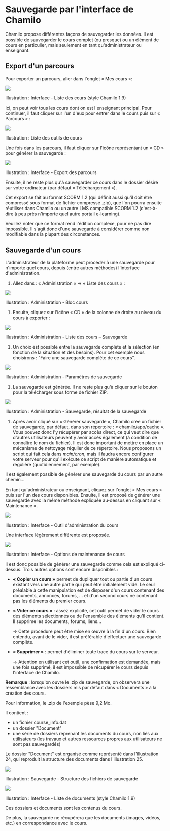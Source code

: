 # Sauvegarde par l'interface de Chamilo

Chamilo propose différentes façons de sauvegarder les données. Il est possible de sauvegarder le cours complet \(ou presque\) ou un élément de cours en particulier, mais seulement en tant qu'administrateur ou enseignant.

## Export d'un parcours <a id="export-d-un-parcours"></a>

Pour exporter un parcours, aller dans l'onglet « Mes cours »:

![](../../.gitbook/assets/parcourssauvegarde.png)

Illustration : Interface - Liste des cours (style Chamilo 1.9)

Ici, on peut voir tous les cours dont on est l'enseignant principal. Pour continuer, il faut cliquer sur l'un d'eux pour entrer dans le cours puis sur « Parcours » :

![](../../.gitbook/assets/image4.png)

Illustration : Liste des outils de cours

Une fois dans les parcours, il faut cliquer sur l'icône représentant un « CD » pour générer la sauvegarde :

![](../../.gitbook/assets/graficos32.png)

Illustration : Interface - Export des parcours

Ensuite, il ne reste plus qu'à sauvegarder ce cours dans le dossier désiré sur votre ordinateur \(par défaut « Téléchargement »\).

Cet export se fait au format SCORM 1.2 \(qui définit aussi qu'il doit être compressé sous format de fichier compressé .zip\), que l'on pourra ensuite réutiliser dans Chamilo ou un autre LMS compatible SCORM 1.2 \(c'est-à-dire à peu près n'importe quel autre portail e-learning\).

Veuillez noter que ce format rend l'édition complexe, pour ne pas dire impossible. Il s'agit donc d'une sauvegarde à considérer comme non modifiable dans la plupart des circonstances.

## **Sauvegarde d'un cours** <a id="sauvegarde-d-un-cours"></a>

L'administrateur de la plateforme peut procéder à une sauvegarde pour n'importe quel cours, depuis \(entre autres méthodes\) l'interface d'administration.

1. Allez dans : « Administration » → « Liste des cours » :

![](../../.gitbook/assets/administrationcours.png)

Illustration : Administration - Bloc cours

1. Ensuite, cliquez sur l'icône « CD » de la colonne de droite au niveau du cours à exporter :

![](../../.gitbook/assets/graficos33.png)

Illustration : Administration - Liste des cours – Sauvegarde

1. Un choix est possible entre la sauvegarde complète et la sélection \(en fonction de la situation et des besoins\). Pour cet exemple nous choisirons : "Faire une sauvegarde complète de ce cours".

![](../../.gitbook/assets/sauvegardegenerer_-backup.png)

Illustration : Administration - Paramètres de sauvegarde

1. La sauvegarde est générée. Il ne reste plus qu'à cliquer sur le bouton pour la télécharger sous forme de fichier ZIP.

![](../../.gitbook/assets/sauvegardebackup_-ok.png)

Illustration : Administration - Sauvegarde, résultat de la sauvegarde

1. Après avoir cliqué sur « Générer sauvegarde », Chamilo crée un fichier de sauvegarde, par défaut, dans son répertoire : « chamilo/app/cache ». Vous pouvez donc l'y récupérer par accès direct, ce qui veut dire que d'autres utilisateurs peuvent y avoir accès également \(à condition de connaître le nom du fichier\). Il est donc important de mettre en place un mécanisme de nettoyage régulier de ce répertoire. Nous proposons un script qui fait cela dans _main/cron_, mais il faudra encore configurer votre serveur pour qu'il exécute ce script de manière automatique et régulière \(quotidiennement, par exemple\).

Il est également possible de générer une sauvegarde du cours par un autre chemin...

En tant qu'administrateur ou enseignant, cliquez sur l'onglet « Mes cours » puis sur l'un des cours disponibles. Ensuite, il est proposé de générer une sauvegarde avec la même méthode expliquée au-dessus en cliquant sur « Maintenance ».

![](../../.gitbook/assets/administrationmaintenance.png)

Illustration : Interface - Outil d'administration du cours

Une interface légèrement différente est proposée.

![](../../.gitbook/assets/proprietemaintenance.png)

Illustration : Interface - Options de maintenance de cours

Il est donc possible de générer une sauvegarde comme cela est expliqué ci-dessus. Trois autres options sont encore disponibles :

* **« Copier un cours »** permet de dupliquer tout ou partie d'un cours existant vers une autre partie qui peut être initialement vide. Le seul préalable à cette manipulation est de disposer d'un cours contenant des documents, annonces, forums, ... et d'un second cours ne contenant pas les éléments du premier cours.
* **« Vider ce cours »** : assez explicite, cet outil permet de vider le cours des éléments sélectionnés ou de l'ensemble des éléments qu'il contient. Il supprime les documents, forums, liens...

  → Cette procédure peut être mise en œuvre à la fin d'un cours. Bien entendu, avant de le vider, il est préférable d'effectuer une sauvegarde complète.

* **« Supprimer »** : permet d'éliminer toute trace du cours sur le serveur.

  → Attention en utilisant cet outil, une confirmation est demandée, mais une fois supprimé, il est impossible de récupérer le cours depuis l'interface de Chamilo.

**Remarque** : lorsqu'on ouvre le .zip de sauvegarde, on observera une ressemblance avec les dossiers mis par défaut dans « Documents » à la création des cours.

Pour information, le .zip de l'exemple pèse 9,2 Mo.

Il contient :

* un fichier course\_info.dat
* un dossier "Document"
* une série de dossiers reprenant les documents du cours, non liés aux utilisateurs \(les travaux et autres ressources propres aux utilisateurs ne sont pas sauvegardés\)

Le dossier "Document" est organisé comme représenté dans l'illustration 24, qui reproduit la structure des documents dans l'illustration 25.

![](../../.gitbook/assets/structuredoc.png)

Illustration : Sauvegarde - Structure des fichiers de sauvegarde

![](../../.gitbook/assets/graficos34.png)

Illustration : Interface - Liste de documents (style Chamilo 1.9)

Ces dossiers et documents sont les contenus du cours.

De plus, la sauvegarde ne récupérera que les documents \(images, vidéos, etc.\) en correspondance avec le cours.

